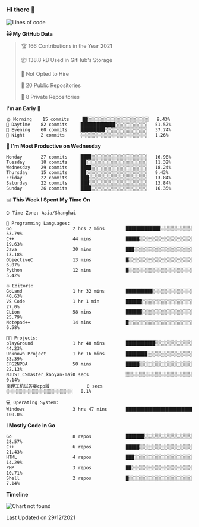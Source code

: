### Hi there 👋

<!--
**pinelliar/pinelliar** is a ✨ _special_ ✨ repository because its `README.md` (this file) appears on your GitHub profile.

Here are some ideas to get you started:

- 🔭 I’m currently working on ...
- 🌱 I’m currently learning ...
- 👯 I’m looking to collaborate on ...
- 🤔 I’m looking for help with ...
- 💬 Ask me about ...
- 📫 How to reach me: ...
- 😄 Pronouns: ...
- ⚡ Fun fact: ...
-->

<!--START_SECTION:waka-->
![Lines of code](https://img.shields.io/badge/From%20Hello%20World%20I%27ve%20Written-41%20Thousand%20lines%20of%20code-blue)

**🐱 My GitHub Data** 

> 🏆 166 Contributions in the Year 2021
 > 
> 📦 138.8 kB Used in GitHub's Storage 
 > 
> 🚫 Not Opted to Hire
 > 
> 📜 20 Public Repositories 
 > 
> 🔑 8 Private Repositories  
 > 
**I'm an Early 🐤** 

```text
🌞 Morning    15 commits     ██░░░░░░░░░░░░░░░░░░░░░░░   9.43% 
🌆 Daytime    82 commits     █████████████░░░░░░░░░░░░   51.57% 
🌃 Evening    60 commits     █████████░░░░░░░░░░░░░░░░   37.74% 
🌙 Night      2 commits      ░░░░░░░░░░░░░░░░░░░░░░░░░   1.26%

```
📅 **I'm Most Productive on Wednesday** 

```text
Monday       27 commits     ████░░░░░░░░░░░░░░░░░░░░░   16.98% 
Tuesday      18 commits     ██░░░░░░░░░░░░░░░░░░░░░░░   11.32% 
Wednesday    29 commits     ████░░░░░░░░░░░░░░░░░░░░░   18.24% 
Thursday     15 commits     ██░░░░░░░░░░░░░░░░░░░░░░░   9.43% 
Friday       22 commits     ███░░░░░░░░░░░░░░░░░░░░░░   13.84% 
Saturday     22 commits     ███░░░░░░░░░░░░░░░░░░░░░░   13.84% 
Sunday       26 commits     ████░░░░░░░░░░░░░░░░░░░░░   16.35%

```


📊 **This Week I Spent My Time On** 

```text
⌚︎ Time Zone: Asia/Shanghai

💬 Programming Languages: 
Go                       2 hrs 2 mins        █████████████░░░░░░░░░░░░   53.79% 
C++                      44 mins             █████░░░░░░░░░░░░░░░░░░░░   19.63% 
Java                     30 mins             ███░░░░░░░░░░░░░░░░░░░░░░   13.18% 
ObjectiveC               13 mins             █░░░░░░░░░░░░░░░░░░░░░░░░   6.07% 
Python                   12 mins             █░░░░░░░░░░░░░░░░░░░░░░░░   5.42%

🔥 Editors: 
GoLand                   1 hr 32 mins        ██████████░░░░░░░░░░░░░░░   40.63% 
VS Code                  1 hr 1 min          ██████░░░░░░░░░░░░░░░░░░░   27.0% 
CLion                    58 mins             ██████░░░░░░░░░░░░░░░░░░░   25.79% 
Notepad++                14 mins             █░░░░░░░░░░░░░░░░░░░░░░░░   6.58%

🐱‍💻 Projects: 
playGround               1 hr 40 mins        ███████████░░░░░░░░░░░░░░   44.23% 
Unknown Project          1 hr 16 mins        ████████░░░░░░░░░░░░░░░░░   33.39% 
CFG2NPDA                 50 mins             █████░░░░░░░░░░░░░░░░░░░░   22.13% 
NJUST_CSmaster_kaoyan-mai0 secs              ░░░░░░░░░░░░░░░░░░░░░░░░░   0.14% 
南理工机试答案cpp版              0 secs              ░░░░░░░░░░░░░░░░░░░░░░░░░   0.1%

💻 Operating System: 
Windows                  3 hrs 47 mins       █████████████████████████   100.0%

```

**I Mostly Code in Go** 

```text
Go                       8 repos             ███████░░░░░░░░░░░░░░░░░░   28.57% 
C++                      6 repos             █████░░░░░░░░░░░░░░░░░░░░   21.43% 
HTML                     4 repos             ███░░░░░░░░░░░░░░░░░░░░░░   14.29% 
PHP                      3 repos             ██░░░░░░░░░░░░░░░░░░░░░░░   10.71% 
Shell                    2 repos             █░░░░░░░░░░░░░░░░░░░░░░░░   7.14%

```


**Timeline**

![Chart not found](https://raw.githubusercontent.com/pinelliar/pinelliar/main/charts/bar_graph.png) 


 Last Updated on 29/12/2021
<!--END_SECTION:waka-->
